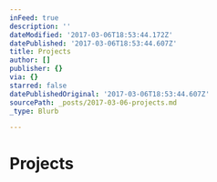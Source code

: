 ```yaml
---
inFeed: true
description: ''
dateModified: '2017-03-06T18:53:44.172Z'
datePublished: '2017-03-06T18:53:44.607Z'
title: Projects
author: []
publisher: {}
via: {}
starred: false
datePublishedOriginal: '2017-03-06T18:53:44.607Z'
sourcePath: _posts/2017-03-06-projects.md
_type: Blurb

---
```

# Projects